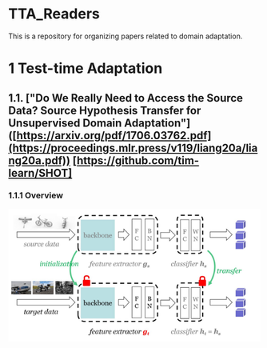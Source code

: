 # TTA_Readers
This is a repository for organizing papers related to domain adaptation.

# 1 Test-time Adaptation
## 1.1. ["Do We Really Need to Access the Source Data? Source Hypothesis Transfer for Unsupervised Domain Adaptation"] ([https://arxiv.org/pdf/1706.03762.pdf](https://proceedings.mlr.press/v119/liang20a/liang20a.pdf)) [https://github.com/tim-learn/SHOT]

### 1.1.1 Overview 
![](./tta/img/shot.png)

